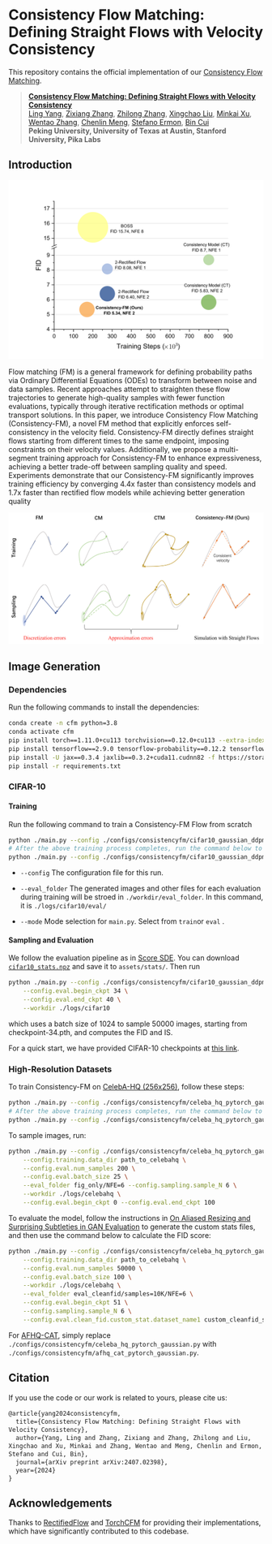 # Consistency Flow Matching: Defining Straight Flows with Velocity Consistency

This repository contains the official implementation of our [Consistency Flow Matching](./github_misc/Consistency_FM_arxiv.pdf).

> [**Consistency Flow Matching: Defining Straight Flows with Velocity Consistency**](./github_misc/Consistency_FM_arxiv.pdf)   
> [Ling Yang](https://yangling0818.github.io/), 
> [Zixiang Zhang](),
> [Zhilong Zhang](),
> [Xingchao Liu](https://gnobitab.github.io/),
> [Minkai Xu](https://minkaixu.com/),
> [Wentao Zhang](https://zwt233.github.io/),
> [Chenlin Meng](https://cs.stanford.edu/~chenlin/),
> [Stefano Ermon](https://cs.stanford.edu/~ermon/), 
> [Bin Cui](https://cuibinpku.github.io/) 
> <br>**Peking University, University of Texas at Austin, Stanford University, Pika Labs**<br>

## Introduction

![Comparison on CIFAR-10 dataset regarding the trade-off between generation quality and training efficiency.](github_misc/buble-steps.png)

Flow matching (FM) is a general framework for defining probability paths via Ordinary Differential Equations (ODEs) to transform between noise and data samples. Recent approaches attempt to straighten these flow trajectories to generate high-quality samples with fewer function evaluations, typically through iterative rectification methods or optimal transport solutions. In this paper, we introduce Consistency Flow Matching (Consistency-FM), a novel FM method that explicitly enforces self-consistency in the velocity field. Consistency-FM directly defines straight flows starting from different times to the same endpoint, imposing constraints on their velocity values. Additionally, we propose a multi-segment training approach for Consistency-FM to enhance expressiveness, achieving a better trade-off between sampling quality and speed. Experiments demonstrate that our Consistency-FM significantly improves training efficiency by converging 4.4x faster than consistency models and 1.7x faster than rectified flow models while achieving better generation quality

![Training and sampling comparisons between methods.](github_misc/method_vis.png)

## Image Generation

### Dependencies
<!-- The following instructions have been tested on 8A100 40GB PCIe GPUs and Ubuntu 22.04.3 (Driver Version: 535.161.07, CUDA Version: 11.8, CuDNN Version: 8.9.7). -->

Run the following commands to install the dependencies:
```bash
conda create -n cfm python=3.8
conda activate cfm
pip install torch==1.11.0+cu113 torchvision==0.12.0+cu113 --extra-index-url https://download.pytorch.org/whl/cu113
pip install tensorflow==2.9.0 tensorflow-probability==0.12.2 tensorflow-gan==2.0.0 tensorflow-datasets==4.6.0
pip install -U jax==0.3.4 jaxlib==0.3.2+cuda11.cudnn82 -f https://storage.googleapis.com/jax-releases/jax_cuda_releases.html
pip install -r requirements.txt
```

### CIFAR-10

#### Training

Run the following command to train a Consistency-FM Flow from scratch

```bash
python ./main.py --config ./configs/consistencyfm/cifar10_gaussian_ddpmpp.py --eval_folder eval --mode train --workdir ./logs/cifar10 --config.consistencyfm.boundary 0 --config.training.n_iters 100001
# After the above training process completes, run the command below to continue.
python ./main.py --config ./configs/consistencyfm/cifar10_gaussian_ddpmpp.py --eval_folder eval --mode train --workdir ./logs/cifar10 --config.consistencyfm.boundary 0.9 --config.training.n_iters 200001
```

* ```--config``` The configuration file for this run.

* ```--eval_folder``` The generated images and other files for each evaluation during training will be stroed in ```./workdir/eval_folder```. In this command, it is ```./logs/cifar10/eval/```

* ```--mode``` Mode selection for ```main.py```. Select from ```train```or ```eval``` .

#### Sampling and Evaluation

We follow the evaluation pipeline as in [Score SDE](https://github.com/yang-song/score_sde_pytorch). You can download [`cifar10_stats.npz`](https://drive.google.com/file/d/14UB27-Spi8VjZYKST3ZcT8YVhAluiFWI/view?usp=sharing) and save it to `assets/stats/`. 
Then run

```bash
python ./main.py --config ./configs/consistencyfm/cifar10_gaussian_ddpmpp.py --eval_folder eval/NFE=2 --mode eval --config.eval.enable_sampling  --config.eval.batch_size 1024 --config.eval.num_samples 50000 --config.sampling.sample_N 2 \
    --config.eval.begin_ckpt 34 \
    --config.eval.end_ckpt 40 \
    --workdir ./logs/cifar10
```

which uses a batch size of 1024 to sample 50000 images, starting from checkpoint-34.pth, and computes the FID and IS.

For a quick start, we have provided CIFAR-10 checkpoints at [this link](https://drive.google.com/file/d/1KlHPe2RYg75Zq4BKb0k1GQMWsNhrjLzb/view?usp=sharing).

### High-Resolution Datasets 

To train Consistency-FM on [CelebA-HQ (256x256)](https://github.com/clovaai/stargan-v2-tensorflow/tree/master), follow these steps:
```bash
python ./main.py --config ./configs/consistencyfm/celeba_hq_pytorch_gaussian.py --eval_folder eval --mode train --workdir ./logs/celebahq --config.consistencyfm.boundary 0 --config.training.n_iters 150001 --config.training.data_dir path_to_celebahq
# After the above training process completes, run the command below to continue.
python ./main.py --config ./configs/consistencyfm/celeba_hq_pytorch_gaussian.py --eval_folder eval --mode train --workdir ./logs/celebahq --config.consistencyfm.boundary 0.9 --config.training.n_iters 250001 --config.training.data_dir path_to_celebahq
```

To sample images, run:
```bash
python ./main.py --config ./configs/consistencyfm/celeba_hq_pytorch_gaussian.py --mode eval --config.eval.enable_figures_only \
    --config.training.data_dir path_to_celebahq \
    --config.eval.num_samples 200 \
    --config.eval.batch_size 25 \
    --eval_folder fig_only/NFE=6 --config.sampling.sample_N 6 \
    --workdir ./logs/celebahq \
    --config.eval.begin_ckpt 0 --config.eval.end_ckpt 100
```

To evaluate the model, follow the instructions in [On Aliased Resizing and Surprising Subtleties in GAN Evaluation](https://github.com/GaParmar/clean-fid/tree/main) to generate the custom stats files, and then use the command below to calculate the FID score:

```bash
python ./main.py --config ./configs/consistencyfm/celeba_hq_pytorch_gaussian.py --mode eval --config.eval.enable_sampling --config.eval.end_ckpt 100 --config.eval.clean_fid.enabled True \
    --config.training.data_dir path_to_celebahq \
    --config.eval.num_samples 50000 \
    --config.eval.batch_size 100 \
    --workdir ./logs/celebahq \
    --eval_folder eval_cleanfid/samples=10K/NFE=6 \
    --config.eval.begin_ckpt 51 \
    --config.sampling.sample_N 6 \
    --config.eval.clean_fid.custom_stat.dataset_name1 custom_cleanfid_stats_name
```

For [AFHQ-CAT](https://github.com/clovaai/stargan-v2-tensorflow/tree/master), simply replace `./configs/consistencyfm/celeba_hq_pytorch_gaussian.py` with `./configs/consistencyfm/afhq_cat_pytorch_gaussian.py`.

## Citation
If you use the code or our work is related to yours, please cite us:
```
@article{yang2024consistencyfm,
  title={Consistency Flow Matching: Defining Straight Flows with Velocity Consistency},
  author={Yang, Ling and Zhang, Zixiang and Zhang, Zhilong and Liu, Xingchao and Xu, Minkai and Zhang, Wentao and Meng, Chenlin and Ermon, Stefano and Cui, Bin},
  journal={arXiv preprint arXiv:2407.02398},
  year={2024}
}
```

## Acknowledgements

Thanks to [RectifiedFlow](https://github.com/gnobitab/RectifiedFlow) and [TorchCFM](https://github.com/atong01/conditional-flow-matching) for providing their implementations, which have significantly contributed to this codebase.
